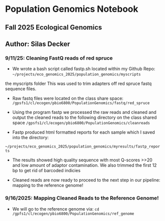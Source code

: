 # Population Genomics Notebook

## Fall 2025 Ecological Genomics

## Author: Silas Decker

### 9/11/25: Cleaning FastQ reads of red spruce

-   We wrote a bash script called fastp.sh located within my Github Repo: `~/projects/eco_genomics_2025/population_genomics/myscripts`

the myscripts folder This was used to trim adapters off red spruce fastq sequence files.

-   Raw fastq files were located on the class share space: `/gpsfs1/cl/ecogen/pbio6800/PopulationGenomics/fastq/red_spruce`

-   Using the program fastp we processed the raw reads and cleaned and output the cleaned reads to the following directory on the class shared space `/gpsfs1/cl/ecogen/pbio6800/PopulationGenomics/cleanreads`

-   Fastp produced html formatted reports for each sample which I saved into the directory:

`~/projects/eco_genomics_2025/population_genomics/myresults/fastp_reports`

-   The results showed high quality sequence with most Q-scores \>\>20 and low amount of adaptor contamination. We also trimmed the first 12 bp to get rid of barcoded indicies

-   Cleaned reads are now ready to proceed to the next step in our pipeline: mapping to the reference genome!

### 9/16/2025: Mapping Cleaned Reads to the Reference Genome! 
* We will go to the reference genome via: 
`cd /gpfs1/cl/ecogen/pbio6800/PopulationGenomics/ref_genome`

